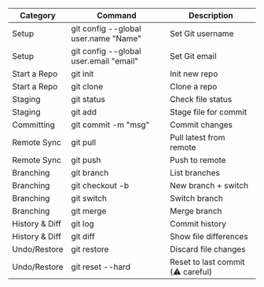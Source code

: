 | Category       | Command                                  | Description                       |
|----------------|------------------------------------------|-----------------------------------|
| Setup          | git config --global user.name "Name"     | Set Git username                  |
| Setup          | git config --global user.email "email"   | Set Git email                     |
| Start a Repo   | git init                                  | Init new repo                     |
| Start a Repo   | git clone <repo-url>                      | Clone a repo                      |
| Staging        | git status                                | Check file status                 |
| Staging        | git add <file>                            | Stage file for commit             |
| Committing     | git commit -m "msg"                       | Commit changes                    |
| Remote Sync    | git pull                                  | Pull latest from remote           |
| Remote Sync    | git push                                  | Push to remote                    |
| Branching      | git branch                                | List branches                     |
| Branching      | git checkout -b <branch>                  | New branch + switch               |
| Branching      | git switch <branch>                       | Switch branch                     |
| Branching      | git merge <branch>                        | Merge branch                      |
| History & Diff | git log                                   | Commit history                    |
| History & Diff | git diff                                  | Show file differences             |
| Undo/Restore   | git restore <file>                        | Discard file changes              |
| Undo/Restore   | git reset --hard                          | Reset to last commit (⚠️ careful) |
